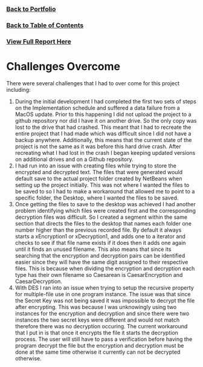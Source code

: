 ### [Back to Portfolio](index.md)

### [Back to Table of Contents](seniorproject.md)

### [View Full Report Here](fullReport.md)

Challenges Overcome
====================
There were several challenges that I had to over come for this project including:

1. During the initial development I had completed the first two sets of steps on the Implementation schedule and suffered a data failure from a MacOS update. Prior to this happening I did not upload the project to a github repository nor did I have it on another drive. So the only copy was lost to the drive that had crashed. This meant that I had to recreate the entire project that I had made which was difficult since I did not have a backup anywhere. Additionally, this means that the current state of the project is not the same as it was before this hard drive crash. After recreating what I had lost in the crash I began keeping updated versions on additional drives and on a Github repository.
2. I had run into an issue with creating files while trying to store the encrypted and decrypted text. The files that were generated would default save to the actual project folder created by NetBeans when setting up the project initially. This was not where I wanted the files to be saved to so I had to make a workaround that allowed me to point to a specific folder, the Desktop, where I wanted the files to be saved.
3. Once getting the files to save to the desktop was achieved I had another problem identifying which files were created first and the corresponding decryption files was difficult. So I created a segment within the same section that directs the files to the desktop that names each folder one number higher than the previous recorded file. By default it always starts a xEncryption1 or xDecryption1, and adds one to a iterator and checks to see if that file name exists if it does then it adds one again until it finds an unused filename. This also means that since its searching that the encryption and decryption pairs can be identified easier since they will have the same digit assigned to their respective files. This is because when dividing the encryption and decryption each type has their own filename so Caesarean is CaesarEncryption and CaesarDecryption.
4. With DES I ran into an issue when trying to setup the recursive property for multiple-file use in one program instance. The issue was that since the Secret Key was not being saved it was impossible to decrypt the file after encrypting. This was because I was unknowingly using two instances for the encryption and decryption and since there were two instances the two secret keys were different and would not match therefore there was no decryption occuring. The current workaround that I put in is that once it encrypts the file it starts the decryption process. The user will still have to pass a verification before having the program decrypt the file but the encryption and decryption must be done at the same time otherwise it currently can not be decrypted otherwise.
